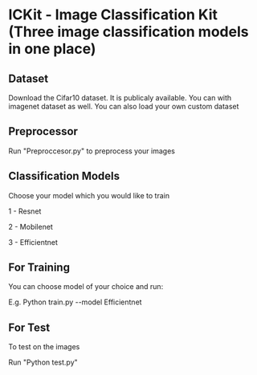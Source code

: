 # ICKit - Image Classification Kit (Three image classification models in one place) 

## Dataset
Download the Cifar10 dataset. It is publicaly available. 
You can with imagenet dataset as well.
You can also load your own custom dataset

## Preprocessor

Run "Preproccesor.py" to preprocess your images

## Classification Models

Choose your model which you would like to train

1 - Resnet 

2 - Mobilenet

3 - Efficientnet

## For Training 

You can choose model of your choice and run:

E.g. Python train.py --model Efficientnet

## For Test

To test on the images

Run "Python test.py"


